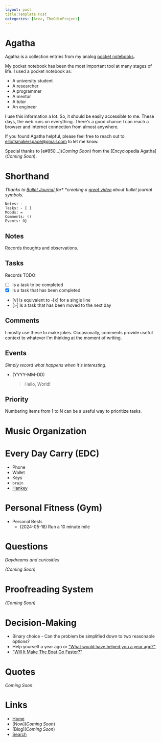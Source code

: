 ```yaml
---
layout: post
title:Template Post 
categories: [Area, TheOdinProject]
---
```


# Agatha

Agatha is a collection entries from my analog [pocket notebooks](https://www.youtube.com/watch?v=34V74B0qVZo&t=1s&ab_channel=JoeVanCleave).

My pocket notebook has been the most important tool at many stages of life.
I used a pocket notebook as:

- A university student
- A researcher
- A programmer
- A mentor
- A tutor
- An engineer

I use this information a lot.
So, it should be easily accessible to me.
These days, the web runs on everything.
There's a good chance I can reach a browser and internet connection from
almost anywhere.

If you found Agatha helpful, please feel free to reach out to
elliotsmakerspace@gmail.com to let me know.

Special thanks to [e#850...](_Coming Soon_) from the [Encyclopedia Agatha](_Coming Soon_).

# Shorthand

_Thanks to [Bullet Journal](https://www.youtube.com/@bulletjournal) for\*
\*creating a [great video](https://www.youtube.com/shorts/52vmLR7JFmY) about bullet journal symbols._

```
Notes: -
Tasks: - [ ]
Moods: =
Comments: ()
Events: O}
```

## Notes

Records thoughts and observations.

## Tasks

Records TODO:

- [ ] Is a task to be completed
- [x] Is a task that has been completed
- [v] Is equivalent to \-\[x\] for a single line
- [>] Is a task that has been moved to the next day

## Comments

I mostly use these to make jokes.
Occasionally, comments provide useful context to whatever I'm thinking at the
moment of writing.

## Events

_Simply record what happens when it's interesting._

- (YYYY-MM-DD)
  > Hello, World!

## Priority

Numbering items from 1 to N can be a useful way to prioritize tasks.

# Music Organization

# Every Day Carry (EDC)

- Phone
- Wallet
- Keys
- `brain`
- [Hankey](https://www.youtube.com/watch?v=boqX0hcVXMQ&ab_channel=NetflixIsAJoke)

# Personal Fitness (Gym)

- Personal Bests
  - (2024-05-18) Run a 10 minute mile

# Questions

_Daydreams and curiosities_

_(Coming Soon)_

# Proofreading System

_(Coming Soon)_

# Decision-Making

- Binary choice - Can the problem be simplified down to two reasonable options?
- Help yourself a year ago or ["What would have helped you a year ago?"](https://medium.com/@racheltho/why-you-yes-you-should-blog-7d2544ac1045)
- ["Will It Make The Boat Go Faster?"](https://willitmaketheboatgofaster.com/)

# Quotes

_Coming Soon_

# Links

- [Home](https://elliotsmaker.space/)
- [Now](_Coming Soon_)
- [Blog](_Coming Soon_)
- [Search](https://elliotsmaker.space/search/)
